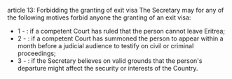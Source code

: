 article 13: Forbidding the granting of exit visa
The Secretary may for any of the following motives forbid anyone the granting of an exit visa:
<ul>
			<li>1 - : if a competent Court has ruled that the person cannot leave Eritrea;<ul>
			</ul></li>			<li>2 - : if a competent Court has summoned the person to appear within a month before a judicial audience to testify on civil or criminal proceedings;<ul>
			</ul></li>			<li>3 - : if the Secretary believes on valid grounds that the person&#39;s departure might affect the security or interests of the Country.<ul>
			</ul></li></ul>